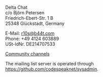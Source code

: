 <!-- Do not change, all information are requried by law in Germany... -->
Delta Chat  
c/o Björn Petersen  
Friedrich-Ebert-Str. 1 B  
25348 Glückstadt, Germany

E-Mail: <a href="&#x6d;&#x61;&#x69;&#108;&#116;&#x6f;&#58;&#114;&#49;&#48;&#115;&#64;&#98;&#52;&#x34;&#116;&#46;&#99;&#111;&#x6d;">&#114;&#49;&#48;&#115;&#64;&#98;&#52;&#x34;&#116;&#46;&#99;&#111;&#x6d;</a>  
Phone: +49 4124 603889  
USt-IdNr. DE214707533

[Community channels](contribute)

The mailing list server is operated through <https://github.com/codespeaknet/sysadmin>.
